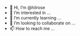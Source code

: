 - 👋 Hi, I’m @hilrose
- 👀 I’m interested in ...
- 🌱 I’m currently learning ...
- 💞️ I’m looking to collaborate on ...
- 📫 How to reach me ...

<!---
hilrose/hilrose is a ✨ special ✨ repository because its `README.md` (this file) appears on your GitHub profile.
You can click the Preview link to take a look at your changes.
--->
